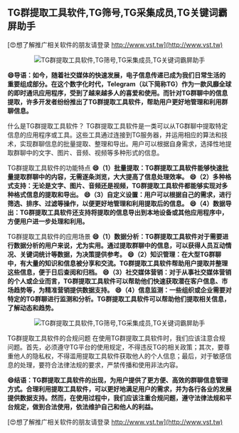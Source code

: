 ## **TG群提取工具软件,TG筛号,TG采集成员,TG关键词霸屏助手**

[😍想了解推广相关软件的朋友请登录 http://www.vst.tw](http://www.vst.tw)

 <center><img src="https://vst.tw/MP4/tuiguang/png/5.png" alt="TG群提取工具软件,TG筛号,TG采集成员,TG关键词霸屏助手"></center>

**😄导语：如今，随着社交媒体的快速发展，电子信息传递已成为我们日常生活的重要组成部分。在这个数字化时代，Telegram（以下简称TG）作为一款风靡全球的即时通讯应用程序，受到了越来越多人的喜爱和使用。而针对TG群聊中的信息提取，许多开发者纷纷推出了TG群提取工具软件，帮助用户更好地管理和利用群聊信息。**

什么是TG群提取工具软件？
TG群提取工具软件是一类可以从TG群聊中提取特定信息的应用程序或工具。这些工具通过连接到TG服务器，并运用相应的算法和技术，实现群聊信息的批量提取、整理和导出。用户可以根据自身需求，选择性地提取群聊中的文字、图片、音频、视频等多种形式的信息。

TG群提取工具软件的功能特点
**😄（1）批量提取：TG群提取工具软件能够快速批量提取群聊中的内容，无需逐条浏览，大大提高了信息处理效率。**
**😄（2）多种格式支持：无论是文字、图片、音频还是视频，TG群提取工具软件都能够实现对多种格式信息的提取和导出。**
**😄（3）自定义设置：用户可以根据自己的需求，进行筛选、排序、过滤等操作，以便更好地管理和利用提取后的信息。**
**😄（4）数据导出：TG群提取工具软件还支持将提取的信息导出到本地设备或其他应用程序中，方便用户进一步处理和利用。**

TG群提取工具软件的应用场景
**😄（1）数据分析：TG群提取工具软件对于需要进行数据分析的用户来说，尤为实用。通过提取群聊中的信息，可以获得人员互动情况、关键词统计等数据，为决策提供参考。**
**😄（2）知识管理：在大型TG群聊中，有大量的知识和信息被分享和交流。TG群提取工具软件帮助用户提取并整理这些信息，便于日后查阅和归档。**
**😄（3）社交媒体营销：对于从事社交媒体营销的个人或企业而言，TG群提取工具软件可以帮助他们快速获取潜在客户信息、市场趋势等，为精准营销提供数据支持。**
**😄（4）信息监测：一些组织或企业需要对特定的TG群聊进行监测和分析。TG群提取工具软件可以帮助他们提取相关信息，了解动态和趋势。**

 <center><img src="https://vst.tw/MP4/tuiguang/png/1.png" alt="TG群提取工具软件,TG筛号,TG采集成员,TG关键词霸屏助手"></center>

TG群提取工具软件的合规问题
在使用TG群提取工具软件时，我们应该注意合规问题。首先，必须遵守TG平台的使用规定，不得违反TG的相关政策；其次，要尊重他人的隐私权，不得滥用提取工具软件获取他人的个人信息；最后，对于敏感信息的处理，要符合法律法规的要求，严禁传播和使用非法内容。

**😄结语：TG群提取工具软件的出现，为用户提供了更方便、高效的群聊信息管理方式。合理利用提取工具软件，可以更好地满足用户的需求，并为各行各业的发展提供数据支持。然而，在使用过程中，我们应该注重合规问题，遵守法律法规和平台规定，做到合法使用，依法维护自己和他人的利益。**

[😍想了解推广相关软件的朋友请登录 http://www.vst.tw](http://www.vst.tw)



